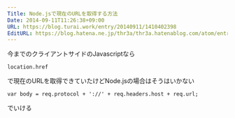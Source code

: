```yaml
---
Title: Node.jsで現在のURLを取得する方法
Date: 2014-09-11T11:26:38+09:00
URL: https://blog.turai.work/entry/20140911/1410402398
EditURL: https://blog.hatena.ne.jp/thr3a/thr3a.hatenablog.com/atom/entry/12921228815732528401
---
```


今までのクライアントサイドのJavascriptなら
```
location.href
```
で現在のURLを取得できていたけどNode.jsの場合はそうはいかない
```
var body = req.protocol + '://' + req.headers.host + req.url;
```
でいける
